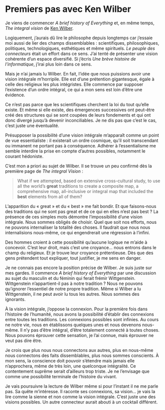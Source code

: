 # Premiers pas avec Ken Wilber

Je viens de commencer *A brief history of Everything* et, en même temps, *The integral vision* de [Ken Wilber](http://fr.wikipedia.org/wiki/Ken_Wilber).

Logiquement, j’aurais dû lire le philosophe depuis longtemps car j’essaie moi aussi de lier des champs dissemblables : scientifiques, philosophiques, politiques, technologiques, esthétiques et même spirituels. *Le peuple des connecteurs* était un effort dans ce sens. J’ai tenté de présenter une vision cohérente d’un espace diversifié. Si j’écris *Une brève histoire de l’informatique*, j’irai plus loin dans ce sens.<span id="more-3043"></span>

Mais je n’ai jamais lu Wilber. En fait, l’idée que nous puissions avoir une vision intégrale m’horripile. Elle est d’une prétention gigantesque, égale à celle des religieux les plus intégristes. Elle commence par supposer l’existence d’un ordre intégral, ce qui a mon sens est loin d’être une évidence.

Ce n’est pas parce que les scientifiques cherchent la loi du tout qu’elle existe. Et même si elle existe, des émergences successives ont peut-être créé des structures qui se sont coupées de leurs fondements et qui ont donc divergé jusqu’à devenir inconciliables. Je ne dis pas que c’est le cas, c’est juste une éventualité.

Présupposer la possibilité d’une vision intégrale m’apparaît comme un point de vue essentialiste : il existerait un ordre cosmique, qu’il soit transcendant ou immanent ne portant pas à conséquence. Adhérer à l’essentialisme me semble interdire la prise en compte d’autres possibles, notamment le courant hédoniste.

C’est mon a priori au sujet de Wilber. Il se trouve un peu confirmé dès la première page de *The integral Vision* :

> What if we attempted, based on extensive cross-cultural study, to use all the world’s **great** traditions to create a composite map, a comprehensive map, all-inclusive or integral map that included the **best** elements from all of them?

L’apparition du « great » et du « best » me fait bondir. Et que faisons-nous des traditions qui ne sont pas great et de ce qui en elles n’est pas best ? La présence de ces simples mots démontre l’impossibilité d’une vision intégrale. Nous sommes obligés de choisir. Quel que soit nos efforts, nous ne pouvons internaliser la totalité des choses. Il faudrait que nous nous internalisions nous-même, ce qui engendrerait une régression à l’infini.

Des hommes croient à cette possibilité qu’aucune logique ne m’aide à concevoir. C’est leur droit, mais c’est une croyance… nous entrons dans le champ du religieux. Et je trouve leur croyance prétentieuse. Dès que des gens prétendent tout expliquer, tout justifier, je me sens en danger.

Je ne connais pas encore la position précise de Wilber. Je suis juste sur mes gardes. Il commence *A brief history of Everything* par une discussion au sujet du masculin et du féminin qui ferait frémir Wittgenstein. Wittgenstein n’appartient-il pas à notre tradition ? Nous ne pouvons qu’ignorer l’essentiel de notre propre tradition. Même si Wilber a lu Wittgenstein, il ne peut avoir lu tous les autres. Nous sommes des ignorants.

À la vision intégrale, j’oppose la connexion. Pour la première fois dans l’histoire de l’humanité, nous avons la possibilité d’établir des connexions entre toutes les traditions. Les connexions possibles sont infinies. Au cours ne notre vie, nous en établissons quelques unes et nous devenons nous-même. Il n’y pas d’être intégral, d’être totalement connecté à toutes choses. Nous pouvons éprouver cette sensation, je l’ai connue, mais éprouver ne veut pas dire être.

Je crois que plus nous nous connectons aux autres, plus en nous-même nous connectons des faits dissemblables, plus nous sommes conscients. À mon sens, la conscience doit pouvoir s’étendre mais jamais elle n’approchera, même de très loin, une quelconque intégralité. Ce contentement suprême serait d’ailleurs trop triste. Je ne l’envisage que comme une possibilité terminale de l’histoire du vivant.

Je vais poursuivre la lecture de Wilber même si pour l’instant il ne me parle pas. Sa quête m’intéresse. Il raconte ses connexions, sa vision… je vais la lire comme la sienne et non comme la vision intégrale. C’est juste une des visions possibles. Un autre connecteur aurait abouti à un cocktail différent.